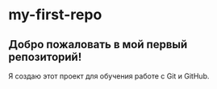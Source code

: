 # my-first-repo
## Добро пожаловать в мой первый репозиторий!
Я создаю этот проект для обучения работе с Git и GitHub.